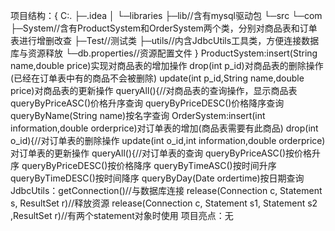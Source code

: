 项目结构：{
C:.
├─.idea
│  └─libraries
├─lib//含有mysql驱动包
└─src
└─com
├─System//含有ProductSystem和OrderSystem两个类，分别对商品表和订单表进行增删改查
├─Test//测试类
├─utils//内含JdbcUtils工具类，方便连接数据库与资源释放
└─db.properties//资源配置文件
}
ProductSystem:insert(String name,double price)实现对商品表的增加操作
drop(int p_id)对商品表的删除操作(已经在订单表中有的商品不会被删除)
update(int p_id,String name,double price)对商品表的更新操作
queryAll(){//对商品表的查询操作，显示商品表
queryByPriceASC()价格升序查询
queryByPriceDESC()价格降序查询
queryByName(String name)按名字查询
OrderSystem:insert(int information,double orderprice)对订单表的增加(商品表需要有此商品)
drop(int o_id){//对订单表的删除操作
update(int o_id,int information,double orderprice)对订单表的更新操作
queryAll(){//对订单表的查询
queryByPriceASC()按价格升序
queryByPriceDESC()按价格降序
queryByTimeASC()按时间升序
queryByTimeDESC()按时间降序
queryByDay(Date ordertime)按日期查询
JdbcUtils：getConnection()//与数据库连接
release(Connection c, Statement s, ResultSet r)//释放资源
release(Connection c, Statement s1, Statement s2 ,ResultSet r)//有两个statement对象时使用
项目亮点：无